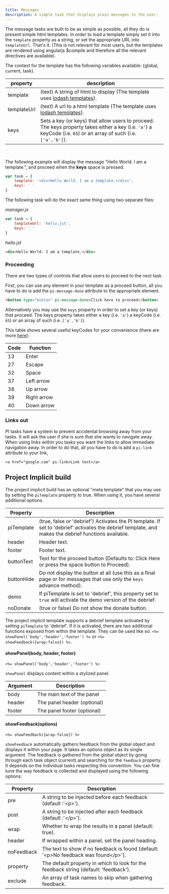 ```yaml
---
title: Messages
description: A simple task that displays plain messages to the user.
---
```


The message tasks are built to be as simple as possible, all they do is present simple html templates. In order to load a template simply set it into the `template` property as a string, or set the appropriate URL into `templateUrl`. 
That's it. (This is not relevant for most users, but the templates are rendered using angularjs $compile and therefore all the relevant directives are available).

The context for the template has the following variables available: {global, current, task}.

property        | description
--------------- | ---------------------
template        | (text) A string of html to display (The template uses [lodash templates](https://lodash.com/docs#template)).
templateUrl     | (text) A url to a html template (The template uses [lodash templates](https://lodash.com/docs#template)).
keys            | Sets a key (or keys) that allow users to proceed. The keys property takes either a key (i.e. `'a'`) a keyCode (i.e. `65`) or an array of such (i.e. `['a','b']`).

&nbsp;

The following example will display the message "Hello World. I am a template.", and proceed when the **keys** space is pressed.

```javascript
var task = {
    template: '<div>Hello World. I am a template.</div>',
    keys: ' '
}
```

The following task will do the exact same thing using two separate files:

*manager.js*
```javascript
var task = {
    templateUrl: 'hello.jst',
    keys: ' '
}
```

*hello.jst*
```html
<div>Hello World. I am a template.</div>
```

### Proceeding

There are two types of controls that allow users to proceed to the next task.

First, you can use any element in your template as a proceed button, all you have to do is add the `pi-message-done` attribute to the appropriate element.

```html
<button type="button" pi-message-done>Click here to proceed</button>
```

Alternatively you may use the `keys` property in order to set a key (or keys) that proceed. The keys property takes either a key (i.e. `'a'`) a keyCode (i.e. `65`) or an array of such (i.e. `['a','b']`).

This table shows several useful keyCodes for your convenience (there are more [here](http://www.cambiaresearch.com/articles/15/javascript-char-codes-key-codes)):

Code    | Function
------- | -----------
13      | Enter
27      | Escape
32      | Space
37      | Left arrow
38      | Up arrow
39      | Right arrow
40      | Down arrow

### Links out
PI tasks have a system to prevent accidental browsing away from your tasks.
It will ask the user if she is sure that she wants to navigate away.
When using links within you tasks you want the links to allow immediate navigation away.
In order to do that, all you have to do is add a `pi-link` attribute to your link,

```javascriptt
<a href="google.com" pi-link>Link text</a>
```

## Project Implicit build

The project implicit build has an optional "meta template" that you may use by setting the `piTemplate` property to true. When using it, you have several additional options.

Property        | Description
--------------- | ---------------------
piTemplate      | (true, false or 'debrief') Activates the PI template. If set to 'debrief' activates the debrief template, and makes the debrief functions available.
header          | Header text.
footer          | Footer text.
buttonText      | Text for the proceed button (Defaults to: Click Here or press the space button to Proceed).
buttonHide      | Do not display the button at all (use this as a final page or for messages that use only the `keys` advance method).
demo            | If piTemplate is set to 'debrief', this property set to `true` will activate the demo version of the debrief.
noDonate        | (true or false) Do not show the donate button.

The project implicit template supports a debrief template activated by setting `piTemplate` to 'debrief'. If it is activated, there are two additional functions exposed from within the template.
They can be used like so: `<%= showPanel('body','header','footer') %>` or `<%= showFeedback({wrap:false}) %>`.

#### showPanel(body, header, footer)
```
<%= showPanel('body','header','footer') %>
```

`showPanel` displays content within a stylized panel.

Argument        | Description
--------------- | ---------------------
body            | The main text of the panel
header          | The panel header (optional)
footer          | The panel footer (optional)

#### showFeedback(options)
```
<%= showFeedback({wrap:false}) %>
```

`showFeedback` automatically gathers feedback from the global object and displays it within your page. It takes an options object as its single argument. The feedback is gathered from the global object by going through each task object (current) and searching for the `feedback` property. It depends on the individual tasks respecting this convention.
You can fine tune the way feedback is collected and displayed using the following options:

Property        | Description
--------------- | ---------------------
pre             | A string to be injected before each feedback (default :'&lt;p&gt;').
post            | A string to be injected after each feedback (default :'&lt;/p&gt;').
wrap            | Whether to wrap the results in a panel (default: true).
header          | If wrapped within a panel, set the panel heading.
noFeedback      | The text to show if no feedback is found (default: '&lt;p&gt;No feedback was found&lt;/p&gt;').
property        | The default property in which to look for the feedback string (default: 'feedback').
exclude         | An array of task names to skip when gathering feedback.
